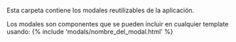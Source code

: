 Esta carpeta contiene los modales reutilizables de la aplicación.

Los modales son componentes que se pueden incluir en cualquier template usando:
{% include 'modals/nombre_del_modal.html' %}
